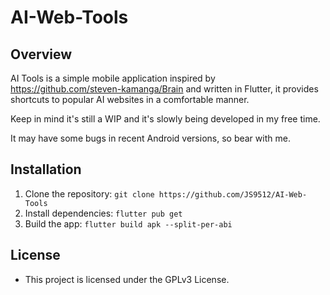 # AI-Web-Tools

## Overview

AI Tools is a simple mobile application inspired by https://github.com/steven-kamanga/Brain and written in Flutter, it provides shortcuts to popular AI websites in a comfortable manner.

Keep in mind it's still a WIP and it's slowly being developed in my free time.

It may have some bugs in recent Android versions, so bear with me.

## Installation

1. Clone the repository: `git clone https://github.com/JS9512/AI-Web-Tools`
2. Install dependencies: `flutter pub get`
3. Build the app: `flutter build apk --split-per-abi`

## License

- This project is licensed under the GPLv3 License.
